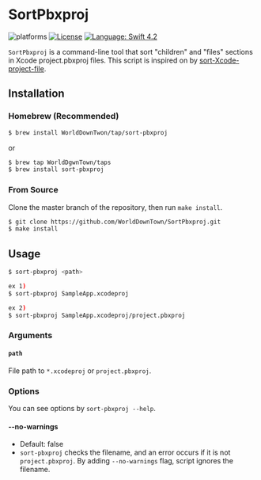 # SortPbxproj

![platforms](https://img.shields.io/badge/platforms-macOS-333333.svg)
[![License](https://img.shields.io/:license-mit-blue.svg)](https://doge.mit-license.org)
[![Language: Swift 4.2](https://img.shields.io/badge/swift-4.2-e05c43.svg?style=flat)](https://developer.apple.com/swift)

`SortPbxproj` is a command-line tool that sort "children" and "files" sections in Xcode project.pbxproj files. This script is inspired on by [sort-Xcode-project-file](https://github.com/WebKit/webkit/blob/master/Tools/Scripts/sort-Xcode-project-file).

## Installation

### Homebrew (Recommended)

```sh
$ brew install WorldDownTwon/tap/sort-pbxproj
```

or

```sh
$ brew tap WorldDgwnTown/taps
$ brew install sort-pbxproj
```

### From Source

Clone the master branch of the repository, then run `make install`.

```sh
$ git clone https://github.com/WorldDownTown/SortPbxproj.git
$ make install
```

## Usage

```sh
$ sort-pbxproj <path>

ex 1)
$ sort-pbxproj SampleApp.xcodeproj

ex 2)
$ sort-pbxproj SampleApp.xcodeproj/project.pbxproj
```

### Arguments

#### `path`

File path to `*.xcodeproj` or `project.pbxproj`.

### Options

You can see options by `sort-pbxproj --help`.

#### --no-warnings

- Default: false
- `sort-pbxproj` checks the filename, and an error occurs if it is not `project.pbxproj`. By adding `--no-warnings` flag, script ignores the filename.
